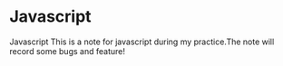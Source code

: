 Javascript
==========

Javascript
This is a note for javascript during my practice.The note will record some bugs and feature!
